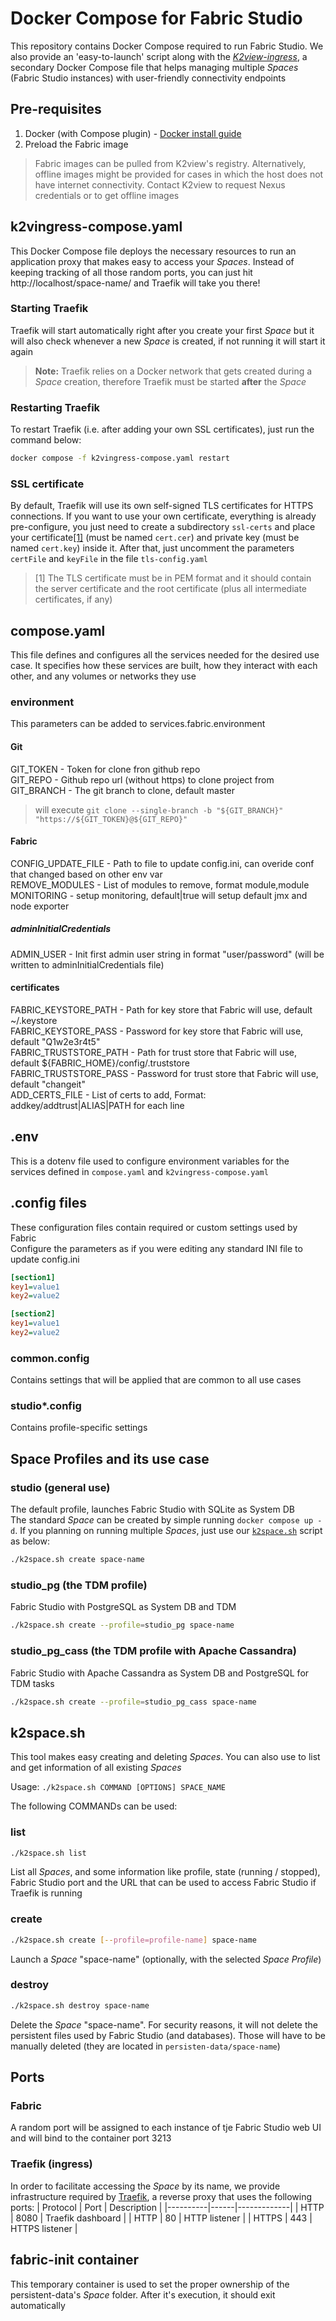 # Docker Compose for Fabric Studio
This repository contains Docker Compose required to run Fabric Studio. We also provide an 'easy-to-launch' script along with the [_K2view-ingress_](#k2vingress-composeyaml), a secondary Docker Compose file that helps managing multiple _Spaces_ (Fabric Studio instances) with user-friendly connectivity endpoints

## Pre-requisites
1. Docker (with Compose plugin) - [Docker install guide](https://docs.docker.com/engine/install/)
2. Preload the Fabric image

> Fabric images can be pulled from K2view's registry. Alternatively, offline images might be provided for cases in which the host does not have internet connectivity. Contact K2view to request Nexus credentials or to get offline images


## k2vingress-compose.yaml
This Docker Compose file deploys the necessary resources to run an application proxy that makes easy to access your _Spaces_. Instead of keeping tracking of all those random ports, you can just hit http://localhost/space-name/ and Traefik will take you there!

### Starting Traefik
Traefik will start automatically right after you create your first _Space_ but it will also check whenever a new _Space_ is created, if not running it will start it again

> __Note:__ Traefik relies on a Docker network that gets created during a _Space_ creation, therefore Traefik must be started __after__ the _Space_

### Restarting Traefik
To restart Traefik (i.e. after adding your own SSL certificates), just run the command below:

```bash
docker compose -f k2vingress-compose.yaml restart
```

### SSL certificate

By default, Traefik will use its own self-signed TLS certificates for HTTPS connections. If you want to use your own certificate, everything is already pre-configure, you just need to create a subdirectory `ssl-certs` and place your certificate[[1]](#1) (must be named `cert.cer`) and private key (must be named `cert.key`) inside it. After that, just uncomment the parameters `certFile` and `keyFile` in the file `tls-config.yaml`

> <a id='1'></a>[1] The TLS certificate must be in PEM format and it should contain the server certificate and the root certificate (plus all intermediate certificates, if any)


## compose.yaml
This file defines and configures all the services needed for the desired use case. It specifies how these services are built, how they interact with each other, and any volumes or networks they use

### environment
This parameters can be added to services.fabric.environment
#### Git
GIT_TOKEN  - Token for clone fron github repo \
GIT_REPO   - Github repo url (without https) to clone project from \
GIT_BRANCH - The git branch to clone, default master 

> will execute `git clone --single-branch -b "${GIT_BRANCH}" "https://${GIT_TOKEN}@${GIT_REPO}"`

#### Fabric
CONFIG_UPDATE_FILE     - Path to file to update config.ini, can overide conf that changed based on other env var \
REMOVE_MODULES         - List of modules to remove, format module,module \
MONITORING             - setup monitoring, default|true will setup default jmx and node exporter

##### adminInitialCredentials
ADMIN_USER             - Init first admin user string in format "user/password" (will be written to adminInitialCredentials file)

#### certificates
FABRIC_KEYSTORE_PATH   - Path for key store that Fabric will use, default ~/.keystore \
FABRIC_KEYSTORE_PASS   - Password for key store that Fabric will use, default "Q1w2e3r4t5" \
FABRIC_TRUSTSTORE_PATH - Path for trust store that Fabric will use, default ${FABRIC_HOME}/config/.truststore \
FABRIC_TRUSTSTORE_PASS - Password for trust store that Fabric will use, default "changeit" \
ADD_CERTS_FILE         - List of certs to add, Format: addkey/addtrust|ALIAS|PATH for each line


## .env
This is a dotenv file used to configure environment variables for the services defined in `compose.yaml` and `k2vingress-compose.yaml`


## .config files
These configuration files contain required or custom settings used by Fabric \
Configure the parameters as if you were editing any standard INI file to update config.ini

```ini
[section1]
key1=value1
key2=value2

[section2]
key1=value1
key2=value2
```

### common.config
Contains settings that will be applied that are common to all use cases

### studio*.config
Contains profile-specific settings


## Space Profiles and its use case

### studio (general use)
The default profile, launches Fabric Studio with SQLite as System DB \
The standard _Space_ can be created by simple running `docker compose up -d`. If you planning on running multiple _Spaces_, just use our [`k2space.sh`](#k2spacesh) script as below:

```bash
./k2space.sh create space-name
```

### studio_pg (the TDM profile)
Fabric Studio with PostgreSQL as System DB and TDM

```bash
./k2space.sh create --profile=studio_pg space-name
```

### studio_pg_cass (the TDM profile with Apache Cassandra)
Fabric Studio with Apache Cassandra as System DB and PostgreSQL for TDM tasks

```bash
./k2space.sh create --profile=studio_pg_cass space-name
```


## k2space.sh
This tool makes easy creating and deleting _Spaces_. You can also use to list and get information of all existing _Spaces_

Usage: `./k2space.sh COMMAND [OPTIONS] SPACE_NAME`

The following COMMANDs can be used:

### list 
```bash
./k2space.sh list
```
List all _Spaces_, and some information like profile, state (running / stopped), Fabric Studio port and the URL that can be used to access Fabric Studio if Traefik is running

### create
```bash
./k2space.sh create [--profile=profile-name] space-name
```
Launch a _Space_ "space-name" (optionally, with the selected _Space Profile_)

### destroy
```bash
./k2space.sh destroy space-name
```
Delete the _Space_ "space-name". For security reasons, it will not delete the persistent files used by Fabric Studio (and databases). Those will have to be manually deleted (they are located in `persisten-data/space-name`)


## Ports
### Fabric
A random port will be assigned to each instance of tje Fabric Studio web UI and will bind to the container port 3213

### Traefik (ingress)
In order to facilitate accessing the _Space_ by its name, we provide infrastructure required by [Traefik](https://traefik.io/traefik/), a reverse proxy that uses the following ports:
| Protocol | Port | Description |
|----------|------|-------------|
| HTTP     | 8080 | Traefik dashboard |
| HTTP     |   80 | HTTP listener     |
| HTTPS    |  443 | HTTPS listener    |

## fabric-init container

This temporary container is used to set the proper ownership of the persistent-data's _Space_ folder. After it's execution, it should exit automatically

